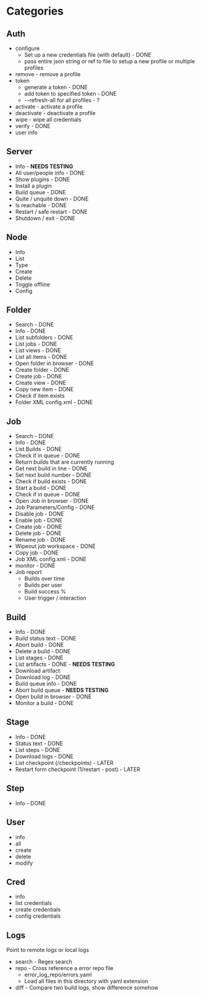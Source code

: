 
# Categories

## Auth
- configure
    - Set up a new credentials file (with default) - DONE
    - pass entire json string or ref to file to setup a new profile or multiple profiles
- remove - remove a profile
- token
    - generate a token - DONE
    - add token to specified token - DONE
    - --refresh-all for all profiles - ?
- activate - activate a profile
- deactivate - deactivate a profile
- wipe - wipe all credentials
- verify - DONE
- user info 


## Server
- Info - **NEEDS TESTING**
- All user/people info - DONE
- Show plugins - DONE
- Install a plugin
- Build queue - DONE
- Quite / unquite down - DONE
- Is reachable - DONE
- Restart / safe restart - DONE
- Shutdown / exit - DONE


## Node
- Info
- List
- Type
- Create
- Delete
- Toggle offline
- Config


## Folder
- Search - DONE
- Info - DONE
- List subfolders - DONE
- List jobs - DONE
- List views - DONE
- List all items - DONE
- Open folder in browser - DONE
- Create folder - DONE
- Create job - DONE
- Create view - DONE
- Copy new item - DONE
- Check if item exists
- Folder XML config.xml - DONE



## Job
- Search - DONE
- Info - DONE
- List Builds - DONE
- Check if in queue - DONE
- Return builds that are currently running
- Get next build in line - DONE
- Set next build number - DONE
- Check if build exists - DONE
- Start a build - DONE
- Check if in queue - DONE
- Open Job in browser - DONE
- Job Parameters/Config - DONE
- Disable job - DONE
- Enable job - DONE
- Create job - DONE
- Delete job - DONE
- Rename job - DONE
- Wipeout job workspace - DONE
- Copy job - DONE
- Job XML config.xml - DONE
- monitor - DONE
- Job report
    - Builds over time
    - Builds per user
    - Build success %
    - User trigger / interaction


## Build
- Info - DONE
- Build status text - DONE
- Abort build - DONE
- Delete a build - DONE
- List stages - DONE
- List artifacts - DONE - **NEEDS TESTING**
- Download artifact
- Download log - DONE
- Build queue info - DONE
- Abort build queue - **NEEDS TESTING**
- Open build in browser - DONE
- Monitor a build  - DONE


## Stage
- Info - DONE
- Status text - DONE
- List steps - DONE
- Download logs - DONE
- List checkpoint (/checkpoints) - LATER
- Restart form checkpoint (1/restart - post) - LATER


## Step
- Info - DONE


## User
- info
- all
- create
- delete
- modify


## Cred
- info
- list credentials
- create credentials
- config credentials


## Logs
Point to remote logs or local logs
- search - Regex search
- repo - Cross reference a error repo file
    - error_log_repo/errors.yaml
    - Load all files in this directory with yaml extension
- diff - Compare two build logs, show difference somehow


